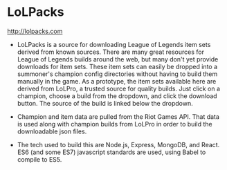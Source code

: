 # LoLPacks

http://lolpacks.com


- LoLPacks is a source for downloading League of Legends item sets derived from known sources. There are many great resources for League of Legends builds around the web, but many don't yet provide downloads for item sets. These item sets can easily be dropped into a summoner's champion config directories without having to build them manually in the game. As a prototype, the item sets available here are derived from LoLPro, a trusted source for quality builds. Just click on a champion, choose a build from the dropdown, and click the download button. The source of the build is linked below the dropdown.

- Champion and item data are pulled from the Riot Games API. That data is used along with champion builds from LoLPro in order to build the downloadable json files.

- The tech used to build this are Node.js, Express, MongoDB, and React. ES6 (and some ES7) javascript standards are used, using Babel to compile to ES5.